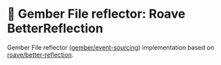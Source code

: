 # 🫚 Gember File reflector: Roave BetterReflection
Gember File reflector ([gember/event-sourcing](https://github.com/GemberPHP/event-sourcing)) implementation based on [roave/better-reflection](https://github.com/roave/better-reflection).